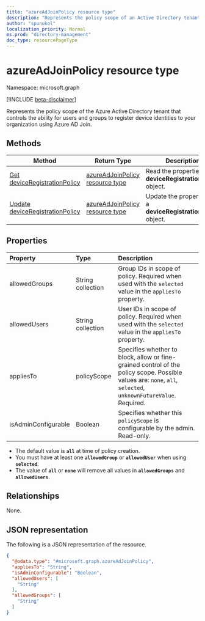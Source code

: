 ```yaml
---
title: "azureAdJoinPolicy resource type"
description: "Represents the policy scope of an Active Directory tenant that controls device registration using Azure AD Join."
author: "spunukol"
localization_priority: Normal
ms.prod: "directory-management"
doc_type: resourcePageType
---
```


# azureAdJoinPolicy resource type

Namespace: microsoft.graph

[!INCLUDE [beta-disclaimer](../../includes/beta-disclaimer.md)]

Represents the policy scope of the Azure Active Directory tenant that controls the ability for users and groups to register device identities to your organization using Azure AD Join.

## Methods

| Method | Return Type | Description |
| --- | --- | --- |
| [Get deviceRegistrationPolicy](../api/deviceregistrationpolicy-get.md) | [azureAdJoinPolicy resource type](azureadjoinpolicy.md) | Read the properties of a **deviceRegistrationPolicy** object. |
| [Update deviceRegistrationPolicy](../api/deviceregistrationpolicy-update.md) | [azureAdJoinPolicy resource type](azureadjoinpolicy.md) | Update the properties of a **deviceRegistrationPolicy** object. |

## Properties

|Property|Type|Description|
|:---|:---|:---|
|allowedGroups|String collection|Group IDs in scope of policy. Required when used with the `selected` value in the `appliesTo` property.|
|allowedUsers|String collection|User IDs in scope of policy. Required when used with the `selected` value in the `appliesTo` property.|
|appliesTo|policyScope|Specifies whether to block, allow or fine-grained control of the policy scope. Possible values are: `none`, `all`, `selected`, `unknownFutureValue`. Required.|
|isAdminConfigurable|Boolean|Specifies whether this `policyScope` is configurable by the admin. Read-only.|

* The default value is **`all`** at time of policy creation.
* You must have at least one **`allowedGroup`** or **`allowedUser`** when using **`selected`**.
* The value of **`all`** or **`none`** will remove all values in **`allowedGroups`** and **`allowedUsers`**.

## Relationships

None.

## JSON representation

The following is a JSON representation of the resource.
<!-- {
  "blockType": "resource",
  "@odata.type": "microsoft.graph.azureAdJoinPolicy"
}
-->
``` json
{
  "@odata.type": "#microsoft.graph.azureAdJoinPolicy",
  "appliesTo": "String",
  "isAdminConfigurable": "Boolean",
  "allowedUsers": [
    "String"
  ],
  "allowedGroups": [
    "String"
  ]
}
```
